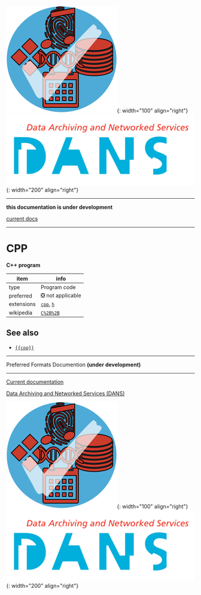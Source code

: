![img](../images/formats.png){: width="100" align="right"}
![img](../images/DANS.png){: width="200" align="right"}

---

**this documentation is under development**

[current docs]({{preferredFormats}})

---



# CPP

**C++ program**

item | info
--- | ---
type | Program code
preferred | ❎ not applicable
extensions | [`cpp`](../extensions/cpp.md), [`h`](../extensions/h.md)
wikipedia | [`C%2B%2B`]({{wikipedia}}/C%2B%2B)



## See also
*   [`{{cpp}}`]({{cpp}})




---

Preferred Formats Documention **(under development)**

---

[Current documentation]({{preferredFormats}})

[Data Archiving and Networked Services (DANS)]({{dans}})

![img](../images/formats.png){: width="100" align="right"}
![img](../images/DANS.png){: width="200" align="right"}
